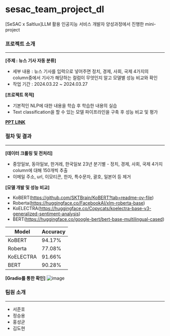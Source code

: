 # sesac_team_project_dl

[SeSAC x Saltlux]LLM 활용 인공지능 서비스 개발자 양성과정에서 진행한 mini-project<br />

### 프로젝트 소개

---

<strong>[주제 : 뉴스 기사 자동 분류]</strong><br />

- 세부 내용 : 뉴스 기사를 입력으로 넣어주면 정치, 경제, 사회, 국제 4가지의 column중에서 기사가 해당하는 컬럼이 무엇인지 알고 모델별 성능 비교와 확인<br />
- 작업 기간 : 2024.03.22 ~ 2024.03.27 <br />

<strong>[프로젝트 목적]</strong><br />

- 기본적인 NLP에 대한 내용을 학습 후 학습한 내용의 실습
- Text classification을 할 수 있는 모델 파이프라인을 구축 후 성능 비교 및 평가

<strong>[PPT LINK](https://docs.google.com/presentation/d/1LJbdhC593KaDRMHQ4TV4RUa79xmguabfHh3x2DeEgPU/edit?usp=sharing)</strong>
### 절차 및 결과

---

<strong>[데이터 크롤링 및 전처리]</strong><br />

- 중앙일보, 동아일보, 한겨레, 한국일보 23년 분기별 - 정치, 경제, 사회, 국제 4가지 column에 대해 150개씩 추출
- 이메일 주소, url, 이모티콘, 한자, 특수문자, 괄호, 일본어 등 제거

<strong>[모델 개발 및 성능 비교]</strong><br />

- KoBERT(https://github.com/SKTBrain/KoBERT?tab=readme-ov-file)
- Roberta(https://huggingface.co/FacebookAI/xlm-roberta-base)
- KoELECTRA(https://huggingface.co/Copycats/koelectra-base-v3-generalized-sentiment-analysis)
- BERT(https://huggingface.co/google-bert/bert-base-multilingual-cased)

| Model     | Accuracy |
| --------- | -------- |
| KoBERT    | 94.17%   |
| Roberta   | 77.08%   |
| KoELECTRA | 91.66%   |
| BERT      | 90.28%   |

<strong>[Gradio를 통한 확인]</strong>
![image](https://github.com/seojunho97/sesac_team_project_dl/assets/106465767/22d9fa64-8137-4d6c-b75f-6bca2eae00de)
### 팀원 소개

---

- 서준호<br />
- 정승용<br />
- 홍성균<br />
- 김도현<br />
